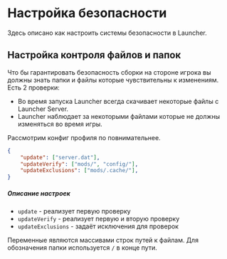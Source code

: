 # Настройка безопасности

Здесь описано как настроить системы безопасности в Launcher.

## Настройка контроля файлов и папок

Что бы гарантировать безопасность сборки на стороне игрока вы должны знать папки и файлы которые чувствительны к изменениям.
Есть 2 проверки: 
- Во время запуска Launcher всегда скачивает некоторые файлы с Launcher Server.
- Launcher наблюдает за некоторыми файлами которые не должны изменяться во время игры.

Рассмотрим конфиг профиля по повнимательнее.
```json
{
    "update": ["server.dat"],
    "updateVerify": ["mods/", "config/"],
    "updateExclusions": ["mods/.cache/"],
}
```
##### Описание настроек

- `update` - реализует первую проверку
- `updateVerify` - реализует первую и вторую проверку
- `updateExclusions` - задаёт исключения для проверок

Переменные являются массивами строк путей к файлам. Для обозначения папки используется `/` в конце пути.